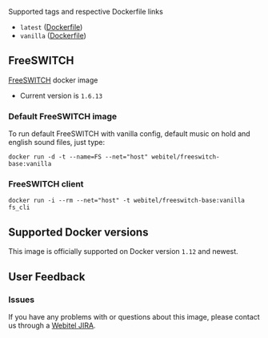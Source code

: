 Supported tags and respective Dockerfile links

- `latest` ([Dockerfile](https://github.com/kovalyshyn/docker-freeswitch/blob/master/Dockerfile))
- `vanilla` ([Dockerfile](https://github.com/kovalyshyn/docker-freeswitch/blob/vanilla/Dockerfile))

## FreeSWITCH

[FreeSWITCH](http://www.freeswitch.org/) docker image

- Current version is `1.6.13`

### Default FreeSWITCH image

To run default FreeSWITCH with vanilla config, default music on hold and english sound files, just type:

	docker run -d -t --name=FS --net="host" webitel/freeswitch-base:vanilla

### FreeSWITCH client
	
	docker run -i --rm --net="host" -t webitel/freeswitch-base:vanilla fs_cli


## Supported Docker versions

This image is officially supported on Docker version `1.12` and newest.

## User Feedback

### Issues
If you have any problems with or questions about this image, please contact us through a [Webitel JIRA](https://my.webitel.com/).

